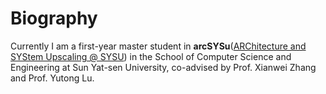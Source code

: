 # Biography
Currently I am a first-year master student in **arcSYSu**([ARChitecture and SYStem Upscaling @ SYSU](https://github.com/arcsysu)) in the School of Computer Science and Engineering at Sun Yat-sen University, co-advised by Prof. Xianwei Zhang and Prof. Yutong Lu.
